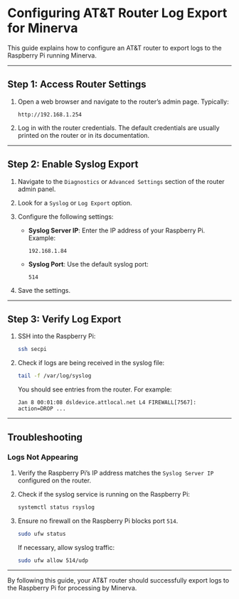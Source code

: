 # Configuring AT&T Router Log Export for Minerva

This guide explains how to configure an AT&T router to export logs to the Raspberry Pi running Minerva.

---

## Step 1: Access Router Settings

1. Open a web browser and navigate to the router’s admin page. Typically:

   ```
   http://192.168.1.254
   ```

2. Log in with the router credentials. The default credentials are usually printed on the router or in its documentation.

---

## Step 2: Enable Syslog Export

1. Navigate to the `Diagnostics` or `Advanced Settings` section of the router admin panel.
2. Look for a `Syslog` or `Log Export` option.
3. Configure the following settings:
   - **Syslog Server IP**: Enter the IP address of your Raspberry Pi. Example:

     ```
     192.168.1.84
     ```

   - **Syslog Port**: Use the default syslog port:

     ```
     514
     ```

4. Save the settings.

---

## Step 3: Verify Log Export

1. SSH into the Raspberry Pi:

   ```bash
   ssh secpi
   ```

2. Check if logs are being received in the syslog file:

   ```bash
   tail -f /var/log/syslog
   ```

   You should see entries from the router. For example:

   ```
   Jan 8 00:01:08 dsldevice.attlocal.net L4 FIREWALL[7567]: action=DROP ...
   ```

---

## Troubleshooting

### Logs Not Appearing

1. Verify the Raspberry Pi’s IP address matches the `Syslog Server IP` configured on the router.
2. Check if the syslog service is running on the Raspberry Pi:

   ```bash
   systemctl status rsyslog
   ```

3. Ensure no firewall on the Raspberry Pi blocks port `514`.

   ```bash
   sudo ufw status
   ```

   If necessary, allow syslog traffic:

   ```bash
   sudo ufw allow 514/udp
   ```

---

By following this guide, your AT&T router should successfully export logs to the Raspberry Pi for processing by Minerva.
